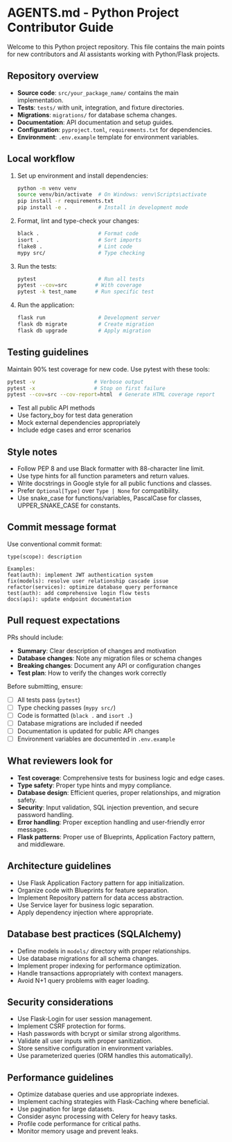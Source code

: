 # AGENTS.md - Python Project Contributor Guide

Welcome to this Python project repository. This file contains the main points for new contributors and AI assistants working with Python/Flask projects.

## Repository overview
- **Source code**: `src/your_package_name/` contains the main implementation.
- **Tests**: `tests/` with unit, integration, and fixture directories.
- **Migrations**: `migrations/` for database schema changes.
- **Documentation**: API documentation and setup guides.
- **Configuration**: `pyproject.toml`, `requirements.txt` for dependencies.
- **Environment**: `.env.example` template for environment variables.

## Local workflow
1. Set up environment and install dependencies:
   ```bash
   python -m venv venv
   source venv/bin/activate  # On Windows: venv\Scripts\activate
   pip install -r requirements.txt
   pip install -e .          # Install in development mode
   ```

2. Format, lint and type-check your changes:
   ```bash
   black .                   # Format code
   isort .                   # Sort imports
   flake8 .                  # Lint code
   mypy src/                 # Type checking
   ```

3. Run the tests:
   ```bash
   pytest                    # Run all tests
   pytest --cov=src         # With coverage
   pytest -k test_name      # Run specific test
   ```

4. Run the application:
   ```bash
   flask run                 # Development server
   flask db migrate          # Create migration
   flask db upgrade          # Apply migration
   ```

## Testing guidelines
Maintain 90% test coverage for new code. Use pytest with these tools:
```bash
pytest -v                   # Verbose output
pytest -x                   # Stop on first failure
pytest --cov=src --cov-report=html  # Generate HTML coverage report
```
- Test all public API methods
- Use factory_boy for test data generation
- Mock external dependencies appropriately
- Include edge cases and error scenarios

## Style notes
- Follow PEP 8 and use Black formatter with 88-character line limit.
- Use type hints for all function parameters and return values.
- Write docstrings in Google style for all public functions and classes.
- Prefer `Optional[Type]` over `Type | None` for compatibility.
- Use snake_case for functions/variables, PascalCase for classes, UPPER_SNAKE_CASE for constants.

## Commit message format
Use conventional commit format:
```
type(scope): description

Examples:
feat(auth): implement JWT authentication system
fix(models): resolve user relationship cascade issue
refactor(services): optimize database query performance
test(auth): add comprehensive login flow tests
docs(api): update endpoint documentation
```

## Pull request expectations
PRs should include:
- **Summary**: Clear description of changes and motivation
- **Database changes**: Note any migration files or schema changes
- **Breaking changes**: Document any API or configuration changes
- **Test plan**: How to verify the changes work correctly

Before submitting, ensure:
- [ ] All tests pass (`pytest`)
- [ ] Type checking passes (`mypy src/`)
- [ ] Code is formatted (`black .` and `isort .`)
- [ ] Database migrations are included if needed
- [ ] Documentation is updated for public API changes
- [ ] Environment variables are documented in `.env.example`

## What reviewers look for
- **Test coverage**: Comprehensive tests for business logic and edge cases.
- **Type safety**: Proper type hints and mypy compliance.
- **Database design**: Efficient queries, proper relationships, and migration safety.
- **Security**: Input validation, SQL injection prevention, and secure password handling.
- **Error handling**: Proper exception handling and user-friendly error messages.
- **Flask patterns**: Proper use of Blueprints, Application Factory pattern, and middleware.

## Architecture guidelines
- Use Flask Application Factory pattern for app initialization.
- Organize code with Blueprints for feature separation.
- Implement Repository pattern for data access abstraction.
- Use Service layer for business logic separation.
- Apply dependency injection where appropriate.

## Database best practices (SQLAlchemy)
- Define models in `models/` directory with proper relationships.
- Use database migrations for all schema changes.
- Implement proper indexing for performance optimization.
- Handle transactions appropriately with context managers.
- Avoid N+1 query problems with eager loading.

## Security considerations
- Use Flask-Login for user session management.
- Implement CSRF protection for forms.
- Hash passwords with bcrypt or similar strong algorithms.
- Validate all user inputs with proper sanitization.
- Store sensitive configuration in environment variables.
- Use parameterized queries (ORM handles this automatically).

## Performance guidelines
- Optimize database queries and use appropriate indexes.
- Implement caching strategies with Flask-Caching where beneficial.
- Use pagination for large datasets.
- Consider async processing with Celery for heavy tasks.
- Profile code performance for critical paths.
- Monitor memory usage and prevent leaks.
